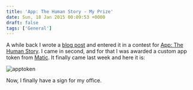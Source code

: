 ```yaml
---
title: 'App: The Human Story - My Prize'
date: Sun, 18 Jan 2015 00:09:53 +0000
draft: false
tags: ['General']
---
```


A while back I wrote a [blog post](/app-the-human-story-my-story/) and entered it in a contest for [App: The Human Story](http://appdocumentary.com/app-stories/submitted). I came in second, and for that I was awarded a custom app token from [Matic](http://maticmfg.com). It finally came last week and here it is: 

![apptoken](/images/apptoken-300x300.jpg "My app token") 

Now, I finally have a sign for my office.